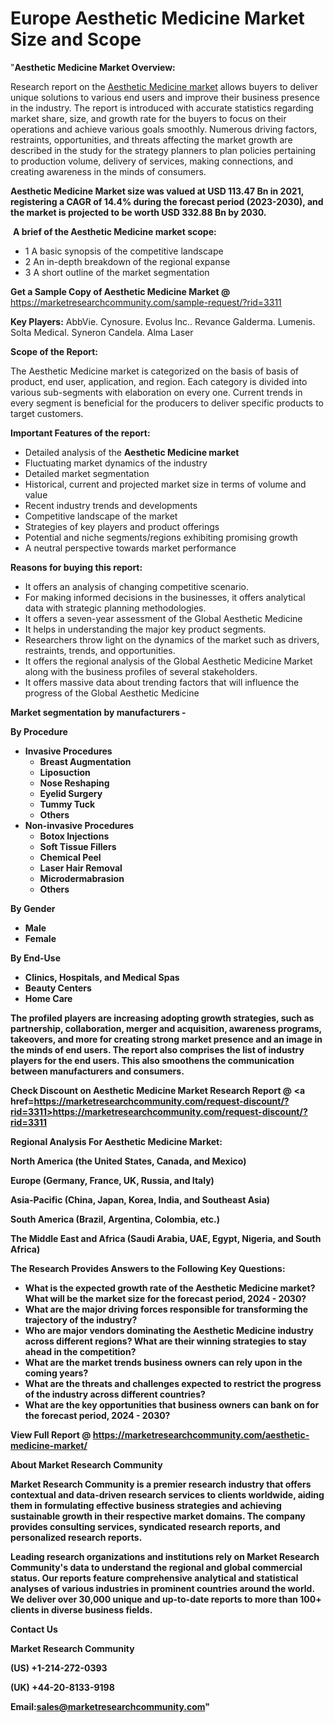 # Europe Aesthetic Medicine Market Size and Scope 
"<strong>Aesthetic Medicine Market Overview:</strong>

Research report on the <a href=https://marketresearchcommunity.com/aesthetic-medicine-market/>Aesthetic Medicine market</a> allows buyers to deliver unique solutions to various end users and improve their business presence in the industry. The report is introduced with accurate statistics regarding market share, size, and growth rate for the buyers to focus on their operations and achieve various goals smoothly. Numerous driving factors, restraints, opportunities, and threats affecting the market growth are described in the study for the strategy planners to plan policies pertaining to production volume, delivery of services, making connections, and creating awareness in the minds of consumers.

<strong>Aesthetic Medicine Market size was valued at USD 113.47 Bn in 2021, registering a CAGR of 14.4% during the forecast period (2023-2030), and the market is projected to be worth USD 332.88 Bn by 2030.</strong>

 <Strong>A brief of the Aesthetic Medicine market scope:</Strong>
<ul>
 <li>1  A basic synopsis of the competitive landscape</li>
 <li>2  An in-depth breakdown of the regional expanse</li>
 <li>3  A short outline of the market segmentation</li>
</ul>
<strong>Get a Sample Copy of Aesthetic Medicine Market @ </b></strong><a href=https://marketresearchcommunity.com/sample-request/?rid=3311><u>https://marketresearchcommunity.com/sample-request/?rid=3311</u></a>

<strong>Key Players:</strong> 
AbbVie. Cynosure. Evolus Inc.. Revance Galderma. Lumenis. Solta Medical. Syneron Candela. Alma Laser

<strong>Scope of the Report:</strong>

The Aesthetic Medicine market is categorized on the basis of basis of product, end user, application, and region. Each category is divided into various sub-segments with elaboration on every one. Current trends in every segment is beneficial for the producers to deliver specific products to target customers.

<strong><b>Important Features of the report:</b></strong>
<ul>
  <li>Detailed analysis of the <strong><b>Aesthetic Medicine </b></strong><strong><b>market</b></strong></li>
  <li>Fluctuating market dynamics of the industry</li>
  <li>Detailed market segmentation</li>
  <li>Historical, current and projected market size in terms of volume and value</li>
  <li>Recent industry trends and developments</li>
  <li>Competitive landscape of the market</li>
  <li>Strategies of key players and product offerings</li>
  <li>Potential and niche segments/regions exhibiting promising growth</li>
  <li>A neutral perspective towards market performance</li>
</ul>
<strong><b>Reasons for buying this report:</b></strong>
<ul>
  <li>It offers an analysis of changing competitive scenario.</li>
  <li>For making informed decisions in the businesses, it offers analytical data with strategic planning methodologies.</li>
  <li>It offers a seven-year assessment of the Global Aesthetic Medicine</li>
  <li>It helps in understanding the major key product segments.</li>
  <li>Researchers throw light on the dynamics of the market such as drivers, restraints, trends, and opportunities.</li>
  <li>It offers the regional analysis of the Global Aesthetic Medicine Market along with the business profiles of several stakeholders.</li>
  <li>It offers massive data about trending factors that will influence the progress of the Global Aesthetic Medicine</li>
</ul>

<strong>Market segmentation by manufacturers -</strong>


<strong><strong>By Procedure</strong></h4>
<ul>
 	<li>Invasive Procedures
<ul>
 	<li>Breast Augmentation</li>
 	<li>Liposuction</li>
 	<li>Nose Reshaping</li>
 	<li>Eyelid Surgery</li>
 	<li>Tummy Tuck</li>
 	<li>Others</li>
</ul>
</li>
 	<li>Non-invasive Procedures
<ul>
 	<li>Botox Injections</li>
 	<li>Soft Tissue Fillers</li>
 	<li>Chemical Peel</li>
 	<li>Laser Hair Removal</li>
 	<li>Microdermabrasion</li>
 	<li>Others</li>
</ul>
</li>
</ul>
<strong><strong>By Gender</strong></h4>
<ul>
 	<li>Male</li>
 	<li>Female</li>
</ul>
<strong><strong>By End-Use</strong></h4>
<ul>
 	<li>Clinics, Hospitals, and Medical Spas</li>
 	<li>Beauty Centers</li>
 	<li>Home Care</li>
</ul>

The profiled players are increasing adopting growth strategies, such as partnership, collaboration, merger and acquisition, awareness programs, takeovers, and more for creating strong market presence and an image in the minds of end users. The report also comprises the list of industry players for the end users. This also smoothens the communication between manufacturers and consumers.

<strong><b>Check Discount on Aesthetic Medicine Market Research Report @ </b></strong><a href=https://marketresearchcommunity.com/request-discount/?rid=3311><u>https://marketresearchcommunity.com/request-discount/?rid=3311</u></a>

<strong>Regional Analysis For Aesthetic Medicine Market:</strong>

<strong>North America</strong> (the United States, Canada, and Mexico)

<strong>Europe</strong> (Germany, France, UK, Russia, and Italy)

<strong>Asia-Pacific</strong> (China, Japan, Korea, India, and Southeast Asia)

<strong>South America</strong> (Brazil, Argentina, Colombia, etc.)

<strong>The Middle East and Africa</strong> (Saudi Arabia, UAE, Egypt, Nigeria, and South Africa)

<strong>The Research Provides Answers to the Following Key Questions:</strong>
<ul>
 	<li>What is the expected growth rate of the Aesthetic Medicine market? What will be the market size for the forecast period, 2024 - 2030?</li>
 	<li>What are the major driving forces responsible for transforming the trajectory of the industry?</li>
 	<li>Who are major vendors dominating the Aesthetic Medicine industry across different regions? What are their winning strategies to stay ahead in the competition?</li>
 	<li>What are the market trends business owners can rely upon in the coming years?</li>
 	<li>What are the threats and challenges expected to restrict the progress of the industry across different countries?</li>
 	<li>What are the key opportunities that business owners can bank on for the forecast period, 2024 - 2030?</li>
</ul>

<strong>View Full Report @</strong> <a href=https://marketresearchcommunity.com/aesthetic-medicine-market/>https://marketresearchcommunity.com/aesthetic-medicine-market/</a>

<strong>About Market Research Community</strong>

Market Research Community is a premier research industry that offers contextual and data-driven research services to clients worldwide, aiding them in formulating effective business strategies and achieving sustainable growth in their respective market domains. The company provides consulting services, syndicated research reports, and personalized research reports.

Leading research organizations and institutions rely on Market Research Community's data to understand the regional and global commercial status. Our reports feature comprehensive analytical and statistical analyses of various industries in prominent countries around the world. We deliver over 30,000 unique and up-to-date reports to more than 100+ clients in diverse business fields.

<strong>Contact Us</strong>

<strong>Market Research Community</strong>

(US) +1-214-272-0393

(UK) +44-20-8133-9198

<strong>Email:</strong>sales@marketresearchcommunity.com"
